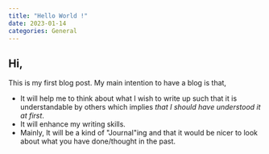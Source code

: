```yaml
---
title: "Hello World !"
date: 2023-01-14
categories: General
---
```


## Hi,

This is my first blog post. My main intention to have a blog is that,
- It will help me to think about what I wish to write up such that it is understandable by others which implies *that I should have understood it at first*.
- It will enhance my writing skills.
- Mainly, It will be a kind of "Journal"ing and that it would be nicer to look about what you have done/thought in the past.


